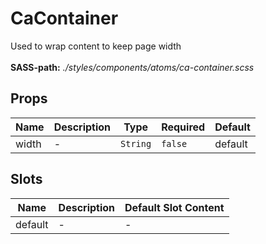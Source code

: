 # CaContainer

Used to wrap content to keep page width<br><br> **SASS-path:** _./styles/components/atoms/ca-container.scss_

## Props

<!-- @vuese:CaContainer:props:start -->
|Name|Description|Type|Required|Default|
|---|---|---|---|---|
|width|-|`String`|`false`|default|

<!-- @vuese:CaContainer:props:end -->


## Slots

<!-- @vuese:CaContainer:slots:start -->
|Name|Description|Default Slot Content|
|---|---|---|
|default|-|-|

<!-- @vuese:CaContainer:slots:end -->


